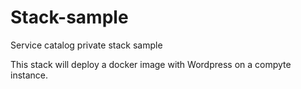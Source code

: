 # Stack-sample

Service catalog private stack sample

This stack will deploy a docker image with Wordpress on a compyte instance.
